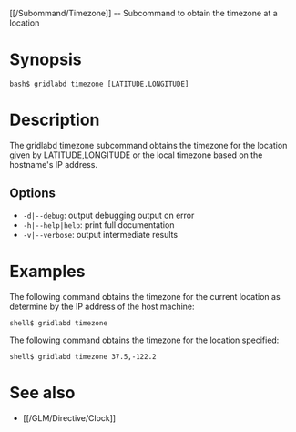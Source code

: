 [[/Subommand/Timezone]] -- Subcommand to obtain the timezone at a location

# Synopsis

~~~
bash$ gridlabd timezone [LATITUDE,LONGITUDE]
~~~

# Description

The gridlabd timezone subcommand obtains the timezone for the location given by
LATITUDE,LONGITUDE or the local timezone based on the hostname's IP address.

## Options

* `-d|--debug`: output debugging output on error
* `-h|--help|help`: print full documentation
* `-v|--verbose`: output intermediate results

# Examples

The following command obtains the timezone for the current location as determine by the IP address of the host machine:

~~~
shell$ gridlabd timezone
~~~

The following command obtains the timezone for the location specified:

~~~
shell$ gridlabd timezone 37.5,-122.2
~~~

# See also

* [[/GLM/Directive/Clock]]
